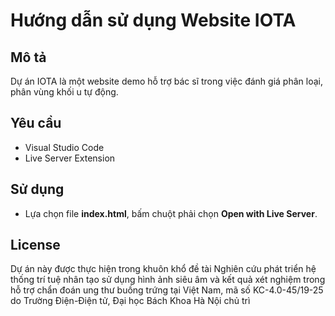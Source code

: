 # Hướng dẫn sử dụng Website IOTA

## Mô tả
Dự án IOTA là một website demo hỗ trợ bác sĩ trong việc đánh giá phân loại, phân vùng khối u tự động.

## Yêu cầu
- Visual Studio Code
- Live Server Extension

## Sử dụng
- Lựa chọn file **index.html**, bấm chuột phải chọn **Open with Live Server**.

## License

Dự án này được thực hiện trong khuôn khổ đề tài Nghiên cứu phát triển hệ thống trí tuệ nhân tạo sử dụng hình ảnh siêu âm và kết quả xét nghiệm trong hỗ trợ chẩn đoán ung thư buồng trứng tại Việt Nam, mã số KC-4.0-45/19-25 do Trường Điện-Điện tử, Đại học Bách Khoa Hà Nội chủ trì